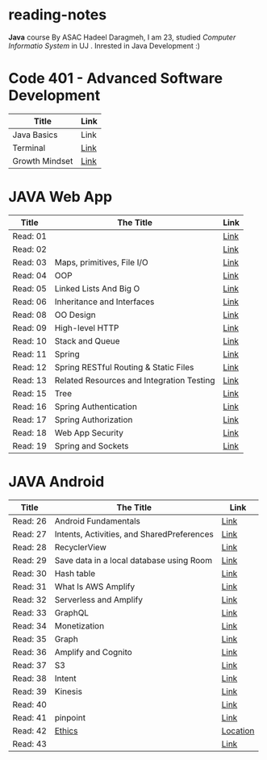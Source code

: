 # reading-notes
**Java** course By ASAC 
Hadeel Daragmeh, I am 23, studied *Computer Informatio System* in UJ .
Inrested in Java Development :) 

# Code 401 - Advanced Software Development

| Title  | Link |
| ------ | -----|
| Java Basics | Link |
| Terminal | [Link](Terminal.md) |
|Growth Mindset|[Link](Growth_Mindset.md)|


# JAVA Web App

| Title    |                                 The Title                                            |  Link                                  |
| ---------|--------------------------------------------------------------------------------------|----------------------------------------|
| Read: 01 |                                                                                      |[Link]()|
| Read: 02 |                                                                                      |[Link]()|
| Read: 03 |                        Maps, primitives, File I/O                                    |[Link](Read03.md)
| Read: 04 |                                    OOP                                               |[Link](Read04.md)|
| Read: 05 |                         Linked Lists And Big O                                       |[Link](Class05/README.md)|  
|Read: 06  |                  Inheritance and Interfaces                                          |[Link](Class06/README.md)|
|Read: 08  |                              OO Design                                               |[Link](Class08/README.md)|
|Read: 09  |                    High-level HTTP                                                   |[Link](Class09/README.md)|
|Read: 10  |                    Stack  and Queue                                                  |[Link](Class10/README.md)|
|Read: 11  |                    Spring                                                            |[Link](Class11/README.md)|
|Read: 12  |              Spring RESTful Routing & Static Files                                   |[Link](Class12/README.md)|
|Read: 13  |              Related Resources and Integration Testing                               |[Link](Class13/README.md)|
|Read: 15  |                             Tree                                                     |[Link](Class15/README.md)|
|Read: 16  |              Spring Authentication                                                   |[Link](Class16/README.md)|
|Read: 17  |              Spring Authorization                                                    |[Link](Class17/README.md)|
|Read: 18  |              Web App Security                                                   |[Link](Class18/README.md)|
|Read: 19  |              Spring and Sockets                                                   |[Link](Class19/README.md)|


# JAVA Android

| Title    |                                 The Title                                            |  Link                                  |
| ---------|--------------------------------------------------------------------------------------|----------------------------------------|
|Read:  26 |Android Fundamentals|[Link](Read26/README.md)|
|Read:  27 | Intents, Activities, and SharedPreferences| [Link](Read27/README.md)|
|Read:  28 | RecyclerView |[Link](Read28/README.md)|
|Read:  29 |Save data in a local database using Room|[Link](Read29/README.md)|
|Read:  30 |Hash table |[Link](Read30/README.md)|
|Read:  31 |What Is AWS Amplify|[Link](Read31/README.md)|
|Read:  32 |Serverless and Amplify|[Link](Read32/README.md)|
|Read:  33 |GraphQL |[Link](Read33/README.md)|
|Read:  34 |Monetization|[Link](Read34/README.md)|
|Read:  35 |Graph|[Link](Read35/README.md)|
|Read:  36 |Amplify and Cognito|[Link](Read36/README.md)|
|Read:  37 |S3|[Link](Read37/README.md)|
|Read:  38 |Intent|[Link](Read38/README.md)|
|Read:  39 |Kinesis|[Link](Read39/README.md)|
|Read:  40 ||[Link](url)|
|Read:  41 |pinpoint|[Link](Red41/README.md)|
|Read:  42 |[Ethics](Read42/README2.md)|[Location](Read42/README.md)|
|Read:  43 ||[Link](Reaad43/README.md)|

